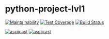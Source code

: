 # python-project-lvl1

[![Maintainability](https://api.codeclimate.com/v1/badges/40efd01ad90901b830e4/maintainability)](https://codeclimate.com/github/PolyMaG/python-project-lvl1/maintainability)
[![Test Coverage](https://api.codeclimate.com/v1/badges/40efd01ad90901b830e4/test_coverage)](https://codeclimate.com/github/PolyMaG/python-project-lvl1/test_coverage)
[![Build Status](https://travis-ci.com/PolyMaG/python-project-lvl1.svg?branch=master)](https://travis-ci.com/PolyMaG/python-project-lvl1)

[![asciicast](https://asciinema.org/a/MBSP6SUau11VChnpljMEbQSfo.svg)](https://asciinema.org/a/MBSP6SUau11VChnpljMEbQSfo)
[![asciicast](https://asciinema.org/a/MBSP6SUau11VChnpljMEbQSfo.svg)](https://asciinema.org/a/MBSP6SUau11VChnpljMEbQSfo)
